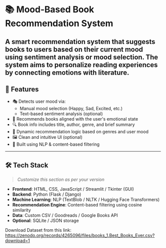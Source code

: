 # 📚 Mood-Based Book Recommendation System

A smart recommendation system that suggests books to users based on their current **mood** using sentiment analysis or mood selection. The system aims to personalize reading experiences by connecting emotions with literature.
---

## 🎯 Features

- 🎭 Detects user mood via:
  - Manual mood selection (Happy, Sad, Excited, etc.)
  - Text-based sentiment analysis (optional)
- 📖 Recommends books aligned with the user's emotional state
- 🔍 Book info includes title, author, genre, and brief summary
- 💾 Dynamic recommendation logic based on genres and user mood
- 🖼️ Clean and intuitive UI (optional)
- 🧠 Built using NLP & content-based filtering

---
## 🛠️ Tech Stack

> _Customize this section as per your version_

- **Frontend**: HTML, CSS, JavaScript / Streamlit / Tkinter (GUI)
- **Backend**: Python (Flask / Django)
- **Machine Learning**: NLP (TextBlob / NLTK / Hugging Face Transformers)
- **Recommendation Engine**: Content-based filtering using cosine similarity
- **Data**: Custom CSV / Goodreads / Google Books API
- **Optional**: SQLite / JSON storage

Download Dataset from this link: https://zenodo.org/records/4265096/files/books_1.Best_Books_Ever.csv?download=1


